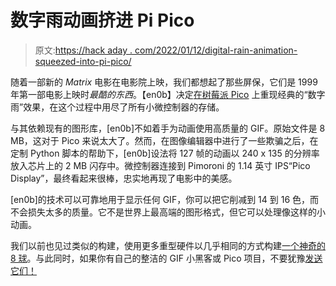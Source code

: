 # 数字雨动画挤进 Pi Pico

> 原文:[https://hack aday . com/2022/01/12/digital-rain-animation-squeezed-into-pi-pico/](https://hackaday.com/2022/01/12/digital-rain-animation-crammed-into-pi-pico/)

随着一部新的 *Matrix* 电影在电影院上映，我们都想起了那些屏保，它们是 1999 年第一部电影上映时*最酷的东西*。【en0b】决定[在树莓派 Pico](https://github.com/en0b/pico-display-matrix) 上重现经典的“数字雨”效果，在这个过程中用尽了所有小微控制器的存储。

与其依赖现有的图形库，[en0b]不如着手为动画使用高质量的 GIF。原始文件是 8 MB，这对于 Pico 来说太大了。然而，在图像编辑器中进行了一些欺骗之后，在定制 Python 脚本的帮助下，[en0b]设法将 127 帧的动画以 240 x 135 的分辨率放入芯片上的 2 MB 闪存中。微控制器连接到 Pimoroni 的 1.14 英寸 IPS“Pico Display”，最终看起来很棒，忠实地再现了电影中的美感。

[en0b]的技术可以可靠地用于显示任何 GIF，你可以把它削减到 14 到 16 色，而不会损失太多的质量。它不是世界上最高端的图形格式，但它可以处理像这样的小动画。

我们以前也见过类似的构建，使用更多重型硬件以几乎相同的方式构建[一个神奇的 8 球](https://hackaday.com/2021/05/06/shake-up-your-magic-8-ball-with-gifs/)。与此同时，如果你有自己的整洁的 GIF 小黑客或 Pico 项目，不要犹豫[发送它们！](http://hackaday.com/submit-a-tip)